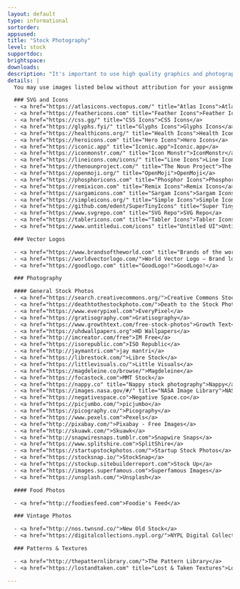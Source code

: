```yaml
---
layout: default
type: informational
sortorder:
appsused:
title: "Stock Photography"
level: stock
supportdoc:
brightspace: 
downloads:
description: "It's important to use high quality graphics and photography in your design projects. These sites are offered to students as sources for use in your school projects."
details: |
  You may use images listed below without attribution for your assignments. That said, if your teacher directs you to include attribution, please do so. What the teacher states in class is the law of the land.

  ### SVG and Icons
  - <a href="https://atlasicons.vectopus.com/" title="Atlas Icons">Atlas Icons</a>
  - <a href="https://feathericons.com" title="Feather Icons">Feather Icons</a>
  - <a href="https://css.gg/" title="CSS Icons">CSS Icons</a>
  - <a href="https://glyphs.fyi/" title="Glyphs Icons">Glyphs Icons</a>
  - <a href="https://healthicons.org/" title="Health Icons">Health Icons</a>
  - <a href="https://heroicons.com" title="Hero Icons">Hero Icons</a>
  - <a href="https://iconic.app" title="Iconic.app">Iconic.app</a>
  - <a href="https://iconmonstr.com/" title="Icon Monstr">IconMonstr</a>
  - <a href="https://lineicons.com/icons/" title="Line Icons">Line Icons</a>
  - <a href="https://thenounproject.com/" title="The Noun Project">The Noun Project</a>
  - <a href="https://openmoji.org/" title="OpenMoji">OpenMoji</a>
  - <a href="https://phosphoricons.com" title="Phosphor Icons">Phosphor Icons</a>
  - <a href="https://remixicon.com" title="Remix Icons">Remix Icons</a>
  - <a href="https://sargamicons.com" title="Sargam Icons">Sargam Icons</a>
  - <a href="https://simpleicons.org/" title="Simple Icons">Simple Icons</a>
  - <a href="https://github.com/edent/SuperTinyIcons" title="Super Tiny Icons">Super Tiny Icons</a>
  - <a href="https://www.svgrepo.com" title="SVG Repo">SVG Repo</a>
  - <a href="https://tablericons.com" title="Tabler Icons">Tabler Icons</a>
  - <a href="https://www.untitledui.com/icons" title="Untitled UI">Untitled UI</a>

  ### Vector Logos

  - <a href="https://www.brandsoftheworld.com" title="Brands of the world">Brands of the World</a>
  - <a href="https://worldvectorlogo.com/">World Vector Logo — Brand logos free to download</a>
  - <a href="https://goodlogo.com" title="GoodLogo!">GoodLogo!</a>

  ### Photography

  #### General Stock Photos
  - <a href="https://search.creativecommons.org/">Creative Commons Stock Photography</a>
  - <a href="https://deathtothestockphoto.com/">Death to the Stock Photo</a>
  - <a href="https://www.everypixel.com">EveryPixel</a>
  - <a href="https://gratisography.com">Gratisography</a>
  - <a href="https://www.growthtext.com/free-stock-photos">Growth Text</a>
  - <a href="https://uhdwallpapers.org">HD Wallpapers</a>
  - <a href="http://imcreator.com/free">IM Free</a>
  - <a href="https://isorepublic.com">ISO Republic</a>
  - <a href="http://jaymantri.com">jay mantri</a>
  - <a href="https://librestock.com/">Libre Stock</a>
  - <a href="https://littlevisuals.co/">Little Visuals</a>
  - <a href="https://magdeleine.co/browse/">Magdeleine</a>
  - <a href="https://focastock.com">MMT Stock</a>
  - <a href="https://nappy.co" title="Nappy stock photography">Nappy</a>
  - <a href="https://images.nasa.gov/#/" title="NASA Image Library">NASA Image Library</a>
  - <a href="https://negativespace.co">Negative Space.co</a>
  - <a href="https://picjumbo.com/">picjumbo</a>
  - <a href="https://picography.co/">Picography</a>
  - <a href="https://www.pexels.com">Pexels</a>
  - <a href="http://pixabay.com/">Pixabay - Free Images</a>
  - <a href="http://skuawk.com/">Skuawk</a>
  - <a href="http://snapwiresnaps.tumblr.com">Snapwire Snaps</a>
  - <a href="https://www.splitshire.com">SplitShire</a>
  - <a href="https://startupstockphotos.com/">Startup Stock Photos</a>
  - <a href="https://stocksnap.io/">StockSnap</a>
  - <a href="https://stockup.sitebuilderreport.com">Stock Up</a>
  - <a href="https://images.superfamous.com">Superfamous Images</a>
  - <a href="https://unsplash.com/">Unsplash</a>

  #### Food Photos

  - <a href="http://foodiesfeed.com">Foodie's Feed</a>

  ### Vintage Photos

  - <a href="http://nos.twnsnd.co/">New Old Stock</a>
  - <a href="https://digitalcollections.nypl.org/">NYPL Digital Collections</a>

  ### Patterns & Textures

  - <a href="http://thepatternlibrary.com/">The Pattern Library</a>
  - <a href="https://lostandtaken.com" title="Lost & Taken Textures">Lost & Taken</a>

---
```

